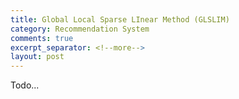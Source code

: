 ```yaml
---
title: Global Local Sparse LInear Method (GLSLIM)
category: Recommendation System
comments: true
excerpt_separator: <!--more-->
layout: post
---
```

Todo...
<!--more-->
